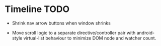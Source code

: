 # Timeline TODO

 * Shrink nav arrow buttons when window shrinks

 * Move scroll logic to a separate directive/controller pair with android-style virtual-list behaviour to minimize DOM node and watcher count.
